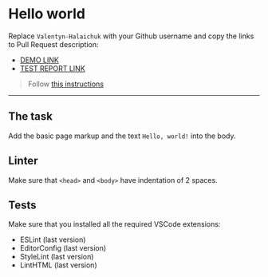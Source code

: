 # Hello world

Replace `Valentyn-Halaichuk` with your Github username and copy the links to Pull Request description:
- [DEMO LINK](https://Valentyn-Halaichuk.github.io/layout_hello-world/)
- [TEST REPORT LINK](https://Valentyn-Halaichuk.github.io/layout_hello-world/report/html_report/)

> Follow [this instructions](https://mate-academy.github.io/layout_task-guideline/#how-to-solve-the-layout-tasks-on-github)
___

## The task

Add the basic page markup and the text `Hello, world!` into the body.

## Linter

Make sure that `<head>` and `<body>` have indentation of 2 spaces.

## Tests

Make sure that you installed all the required VSCode extensions:

- ESLint (last version)
- EditorConfig (last version)
- StyleLint (last version)
- LintHTML (last version)
